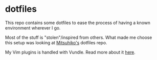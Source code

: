 # dotfiles
This repo contains some dotfiles to ease the process of having a known
environment wherever I go.

Most of the stuff is "stolen"/inspired from others. What made me choose this
setup was looking at [Mitsuhiko's](https://github.com/mitsuhiko) dotfiles
repo.

My Vim plugins is handled with Vundle. Read more about it 
[here](http://www.charlietanksley.net/philtex/sane-vim-plugin-management/).
